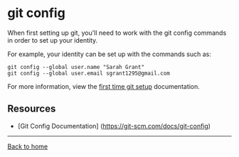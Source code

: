 # git config

When first setting up git, you'll need to work with the git config commands in order to set up your identity. 

For example, your identity can be set up with the commands such as: 

```
git config --global user.name "Sarah Grant"
git config --global user.email sgrant1295@gmail.com
```

For more information, view the [first time git setup](https://git-scm.com/book/en/v2/Getting-Started-First-Time-Git-Setup) documentation.

## Resources 

- [Git Config Documentation] (https://git-scm.com/docs/git-config)

---

[Back to home](../README.md)